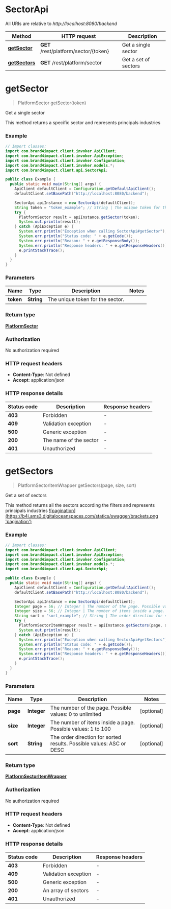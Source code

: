 # SectorApi

All URIs are relative to *http://localhost:8080/backend*

Method | HTTP request | Description
------------- | ------------- | -------------
[**getSector**](SectorApi.md#getSector) | **GET** /rest/platform/sector/{token} | Get a single sector
[**getSectors**](SectorApi.md#getSectors) | **GET** /rest/platform/sector | Get a set of sectors


<a name="getSector"></a>
# **getSector**
> PlatformSector getSector(token)

Get a single sector

This method returns a specific sector and represents principals industries  

### Example
```java
// Import classes:
import com.brand4impact.client.invoker.ApiClient;
import com.brand4impact.client.invoker.ApiException;
import com.brand4impact.client.invoker.Configuration;
import com.brand4impact.client.invoker.models.*;
import com.brand4impact.client.api.SectorApi;

public class Example {
  public static void main(String[] args) {
    ApiClient defaultClient = Configuration.getDefaultApiClient();
    defaultClient.setBasePath("http://localhost:8080/backend");

    SectorApi apiInstance = new SectorApi(defaultClient);
    String token = "token_example"; // String | The unique token for the sector.
    try {
      PlatformSector result = apiInstance.getSector(token);
      System.out.println(result);
    } catch (ApiException e) {
      System.err.println("Exception when calling SectorApi#getSector");
      System.err.println("Status code: " + e.getCode());
      System.err.println("Reason: " + e.getResponseBody());
      System.err.println("Response headers: " + e.getResponseHeaders());
      e.printStackTrace();
    }
  }
}
```

### Parameters

Name | Type | Description  | Notes
------------- | ------------- | ------------- | -------------
 **token** | **String**| The unique token for the sector. |

### Return type

[**PlatformSector**](PlatformSector.md)

### Authorization

No authorization required

### HTTP request headers

 - **Content-Type**: Not defined
 - **Accept**: application/json

### HTTP response details
| Status code | Description | Response headers |
|-------------|-------------|------------------|
**403** | Forbidden |  -  |
**409** | Validation exception |  -  |
**500** | Generic exception |  -  |
**200** | The name of the sector |  -  |
**401** | Unauthorized |  -  |

<a name="getSectors"></a>
# **getSectors**
> PlatformSectorItemWrapper getSectors(page, size, sort)

Get a set of sectors

This method returns all the sectors according the filters and represents principals industries    [![pagination](https://b4i.ams3.digitaloceanspaces.com/statics/swagger/brackets.png &#39;pagination&#39;)](http://localhost:8080/backend/blog/home#pagination)

### Example
```java
// Import classes:
import com.brand4impact.client.invoker.ApiClient;
import com.brand4impact.client.invoker.ApiException;
import com.brand4impact.client.invoker.Configuration;
import com.brand4impact.client.invoker.models.*;
import com.brand4impact.client.api.SectorApi;

public class Example {
  public static void main(String[] args) {
    ApiClient defaultClient = Configuration.getDefaultApiClient();
    defaultClient.setBasePath("http://localhost:8080/backend");

    SectorApi apiInstance = new SectorApi(defaultClient);
    Integer page = 56; // Integer | The number of the page. Possible values: 0 to unlimited
    Integer size = 56; // Integer | The number of items inside a page. Possible values: 1 to 100
    String sort = "sort_example"; // String | The order direction for sorted results. Possible values: ASC or DESC
    try {
      PlatformSectorItemWrapper result = apiInstance.getSectors(page, size, sort);
      System.out.println(result);
    } catch (ApiException e) {
      System.err.println("Exception when calling SectorApi#getSectors");
      System.err.println("Status code: " + e.getCode());
      System.err.println("Reason: " + e.getResponseBody());
      System.err.println("Response headers: " + e.getResponseHeaders());
      e.printStackTrace();
    }
  }
}
```

### Parameters

Name | Type | Description  | Notes
------------- | ------------- | ------------- | -------------
 **page** | **Integer**| The number of the page. Possible values: 0 to unlimited | [optional]
 **size** | **Integer**| The number of items inside a page. Possible values: 1 to 100 | [optional]
 **sort** | **String**| The order direction for sorted results. Possible values: ASC or DESC | [optional]

### Return type

[**PlatformSectorItemWrapper**](PlatformSectorItemWrapper.md)

### Authorization

No authorization required

### HTTP request headers

 - **Content-Type**: Not defined
 - **Accept**: application/json

### HTTP response details
| Status code | Description | Response headers |
|-------------|-------------|------------------|
**403** | Forbidden |  -  |
**409** | Validation exception |  -  |
**500** | Generic exception |  -  |
**200** | An array of sectors |  -  |
**401** | Unauthorized |  -  |

